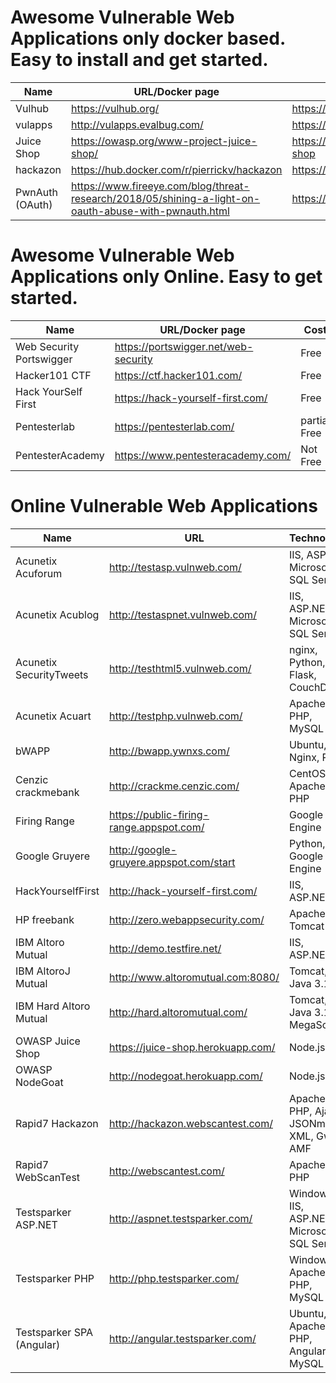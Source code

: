 # Awesome Vulnerable Web Applications only docker based. Easy to install and get started.

|Name              |URL/Docker page                              |Git Repo/ Docker Page                      |Vulnerabilities             |
|------------------|---------------------------------------------|-------------------------------------------|----------------------------|
|Vulhub            |https://vulhub.org/                          |https://github.com/vulhub/vulhub           |Multiple Apps               |
|vulapps           |http://vulapps.evalbug.com/                  |https://github.com/Medicean/VulApps        |Multiple Apps               |
|Juice Shop        |https://owasp.org/www-project-juice-shop/    |https://github.com/bkimminich/juice-shop   |Single App                  |
|hackazon          |https://hub.docker.com/r/pierrickv/hackazon  |https://github.com/rapid7/hackazon         |Single App                  |
|PwnAuth (OAuth)   |https://www.fireeye.com/blog/threat-research/2018/05/shining-a-light-on-oauth-abuse-with-pwnauth.html|https://github.com/fireeye/PwnAuth|Single App


# Awesome Vulnerable Web Applications only Online. Easy to get started.
|Name                      |URL/Docker page                              |Cost                                       |
|--------------------------|---------------------------------------------|-------------------------------------------|
|Web Security Portswigger  |https://portswigger.net/web-security         |Free                                       |
|Hacker101 CTF             |https://ctf.hacker101.com/                   |Free                                       |
|Hack YourSelf First       |https://hack-yourself-first.com/             |Free                                       |
|Pentesterlab              |https://pentesterlab.com/                    |partial Free                               |
|PentesterAcademy          |https://www.pentesteracademy.com/            |Not Free                                   |


# Online Vulnerable Web Applications

|Name                           |URL                                      |Technology                             |Creds (role:user:password)|
|-------------------------------|-----------------------------------------|---------------------------------------|--------------------------|
|Acunetix Acuforum              |http://testasp.vulnweb.com/              |IIS, ASP, Microsoft SQL Server         |unknown
|Acunetix Acublog               |http://testaspnet.vulnweb.com/           |IIS, ASP.NET, Microsoft SQL Server     |unknown
|Acunetix SecurityTweets        |http://testhtml5.vulnweb.com/            |nginx, Python, Flask, CouchDB          |admin:admin:1234
|Acunetix Acuart                |http://testphp.vulnweb.com/              |Apache, PHP, MySQL                     |unknown
|bWAPP                          |http://bwapp.ywnxs.com/                  |Ubuntu, Nginx, PHP                     |user: bee:bug
|Cenzic crackmebank             |http://crackme.cenzic.com/               |CentOS, Apache, PHP                    |unknown
|Firing Range                   |https://public-firing-range.appspot.com/ |Google App Engine                      |unknown
|Google Gruyere                 |http://google-gruyere.appspot.com/start  |Python, Google App Engine              |unknown
|HackYourselfFirst              |http://hack-yourself-first.com/          |IIS, ASP.NET                           |unknown
|HP freebank                    |http://zero.webappsecurity.com/          |Apache Tomcat                          |unknown
|IBM Altoro Mutual              |http://demo.testfire.net/                |IIS, ASP.NET                           |user:jsmith:Demo1234
|IBM AltoroJ Mutual             |http://www.altoromutual.com:8080/        |Tomcat, Java 3.1                          |user:jsmith:Demo1234
|IBM Hard Altoro Mutual         |http://hard.altoromutual.com/            |Tomcat, Java 3.1, MegaScript                           |user:jsmith:Demo1234
|OWASP Juice Shop               |https://juice-shop.herokuapp.com/        |Node.js                                |unknown
|OWASP NodeGoat                 |http://nodegoat.herokuapp.com/           |Node.js                                |unknown
|Rapid7 Hackazon                |http://hackazon.webscantest.com/         |Apache, PHP, Ajax, JSONm XML, Gwt, AMF |admin:admin:123456
|Rapid7 WebScanTest             |http://webscantest.com/                  |Apache, PHP                            |user:testuser:testpass
|Testsparker ASP.NET            |http://aspnet.testsparker.com/           |Windows, IIS, ASP.NET, Microsoft SQL Server |unknown:alan@turing.com:theturingtest
|Testsparker PHP                |http://php.testsparker.com/              |Windows, Apache, PHP, MySQL                            |unknown:admin:admin123456
|Testsparker SPA (Angular)      |http://angular.testsparker.com/          |Ubuntu, Apache, PHP, Angular 5, MySQL  |unknown


